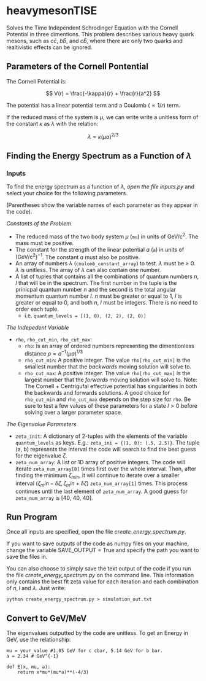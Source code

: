 # heavymesonTISE
Solves the Time Independent Schrodinger Equation with the Cornell Potential in three dimentions. This problem describes various heavy quark mesons, such as $c \bar{c}$, $b \bar{b}$, and $c \bar{b}$, where there are only two quarks and realtivistic effects can be ignored.  

## Parameters of the Cornell Pontential

The Cornell Potential is: 

$$ V(r) = \frac{-\kappa}{r} + \frac{r}{a^2} $$

The potential has a linear potential term and a Coulomb ($\propto 1/r$) term.

If the reduced mass of the system is $\mu$, we can write write a unitless form of the constant $\kappa$ as $\lambda$ with the relation:

$$ \lambda = \kappa (\mu a)^{2/3}$$

## Finding the Energy Spectrum as a Function of $\lambda$

### Inputs

To find the energy spectrum as a function of $\lambda$, *open the file inputs.py* and select your choice for the following parameters.

(Parentheses show the variable names of each parameter as they appear in the code).

_Constants of the Problem_

- The reduced mass of the two body system $\mu$ (`mu`) in units of GeV/c$^{2}$. The mass must be positive. 
- The constant for the strength of the linear potential $a$ (`a`) in units of $(\textrm{GeV/c}^2)^{-1}$. The constant $a$ must also be positive. 
- An array of numbers $\lambda$ (`coulomb_constant_array`) to test. $\lambda$ must be $\geq$ 0.  $\lambda$ is unitless. The array of $\lambda$ can also contain one number. 
- A list of tuples that contains all the combinations of quantum numbers $n$, $l$ that will be in the spectrum. The first number in the tuple is the prinicpal quantum number $n$ and the second is the total angular momentum quantum number $l$. $n$ must be greater or equal to 1, $l$ is greater or equal to 0, and both $n$, $l$ must be integers. There is no need to order each tuple. 
  - i.e. `quantum_levels = [(1, 0), (2, 2), (2, 0)]`

_The Indepedent Variable_
- `rho`, `rho_cut_min`, `rho_cut_max`: 
  - `rho`: Is an array of ordered numbers representing the dimentionless distance $\rho = a^{-1}(\mu a)^{1/3}$
  - `rho_cut_min`: A positive integer. The value `rho[rho_cut_min]` is the smallest number that the *backwards* moving solution will solve to. 
  - `rho_cut_max`: A positive integer. The value `rho[rho_cut_max]` is the largest number that the *forwards* moving solution will solve to. 
Note: The Cornell + Centrigufal effective potential has singularities in both the backwards and forwards solutions. A good choice for `rho_cut_min` and `rho_cut_max` depends on the step size for `rho`. Be sure to test a few values of these parameters for a state $l > 0$ before solving over a larger parameter space. 

_The Eigenvalue Parameters_

- `zeta_init`: A dictionary of 2-tuples with the elements of the variable `quantum_levels` as keys. E.g.: `zeta_ini = {(1, 0): (.5, 2.5)}`. The tuple (a, b) represents the interval the code will search to find the best guess for the eigenvalue $\zeta$.
- `zeta_num_array`: A list or 1D array of positive integers. The code will iterate `zeta_num_array[0]` times first over the whole interval. Then, after finding the minimum $\zeta_{min}$, it will continue to iterate over a smaller interval ($\zeta_min - \delta \zeta, \zeta_min + \delta \zeta$) `zeta_num_array[1]` times. This process continues until the last element of `zeta_num_array`. A good guess for `zeta_num_array` is [40, 40, 40]. 

## Run Program

Once all inputs are specified, open the file _create_energy_spectrum.py_.

If you want to save outputs of the code as numpy files on your machine, change the variable SAVE_OUTPUT = True and specify the path you want to save the files in.

You can also choose to simply save the text output of the code if you run the file _create_energy_spectrum.py_ on the command line. This information only contains the best fit zeta value for each iteration and each combination of $n, l$ and $\lambda$. Just write:

`python create_energy_spectrum.py > simulation_out.txt`

## Convert to GeV/MeV

The eigenvalues outputted by the code are unitless. To get an Energy in GeV, use the relationship:

```
mu = your_value #1.85 GeV for c cbar, 5.14 GeV for b bar. 
a = 2.34 # GeV^{-1}

def E(x, mu, a):
    return x*mu*(mu*a)**(-4/3)
```
